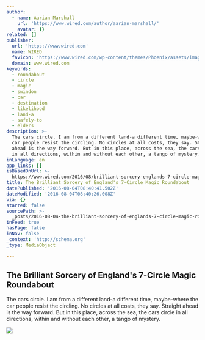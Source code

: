 ```yaml
---
author:
  - name: Aarian Marshall
    url: 'https://www.wired.com/author/aarian-marshall/'
    avatar: {}
related: []
publisher:
  url: 'https://www.wired.com'
  name: WIRED
  favicon: 'https://www.wired.com/wp-content/themes/Phoenix/assets/images/favicon.ico'
  domain: www.wired.com
keywords:
  - roundabout
  - circle
  - magic
  - swindon
  - car
  - destination
  - likelihood
  - land-a
  - safely-to
  - elders
description: >-
  The cars circle. I am from a different land-a different time, maybe-where the
  car people resist the circling. No circles at all costs, they say. Straight
  ahead is the way forward. But in this place, across the sea, the cars circle
  in all directions, within and without each other, a tango of mystery.
inLanguage: en
app_links: []
isBasedOnUrl: >-
  https://www.wired.com/2016/08/brilliant-sorcery-englands-7-circle-magic-roundabout/
title: The Brilliant Sorcery of England's 7-Circle Magic Roundabout
datePublished: '2016-08-04T08:40:41.502Z'
dateModified: '2016-08-04T08:40:26.008Z'
via: {}
starred: false
sourcePath: >-
  _posts/2016-08-04-the-brilliant-sorcery-of-englands-7-circle-magic-roundabout.md
inFeed: true
hasPage: false
inNav: false
_context: 'http://schema.org'
_type: MediaObject

---
```

<article style=""><h1>The Brilliant Sorcery of England's 7-Circle Magic Roundabout</h1><p>The cars circle. I am from a different land-a different time, maybe-where the car people resist the circling. No circles at all costs, they say. Straight ahead is the way forward. But in this place, across the sea, the cars circle in all directions, within and without each other, a tango of mystery.</p><img src="https://www.wired.com/wp-content/uploads/2016/08/Screen-Shot-2016-08-02-at-4.35.47-PM-3-1200x630.jpg" /></article>